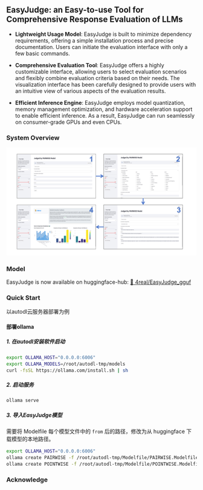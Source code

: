 ## EasyJudge: an Easy-to-use Tool for Comprehensive Response Evaluation of LLMs

- **Lightweight Usage Model**: EasyJudge is built to minimize dependency requirements, offering a simple installation process and precise documentation. Users can initiate the evaluation interface with only a few basic commands.

- **Comprehensive Evaluation Tool**: EasyJudge offers a highly customizable interface, allowing users to select evaluation scenarios and flexibly combine evaluation criteria based on their needs. The visualization interface has been carefully designed to provide users with an intuitive view of various aspects of the evaluation results.

- **Efficient Inference Engine**: EasyJudge employs model quantization, memory management optimization, and hardware acceleration support to enable efficient inference. As a result, EasyJudge can run seamlessly on consumer-grade GPUs and even CPUs.

### System Overview
![Example Image](picture/screenshot.png)

### Model

EasyJudge is now available on huggingface-hub:
[🤗 4real/EasyJudge_gguf](https://huggingface.co/4real/EasyJudge_gguf)

### Quick Start

以autodl云服务器部署为例

#### 部署ollama

##### 1. 在autodl安装软件启动
```bash
export OLLAMA_HOST="0.0.0.0:6006"
export OLLAMA_MODELS=/root/autodl-tmp/models
curl -fsSL https://ollama.com/install.sh | sh
```

##### 2. 启动服务
```bash
ollama serve
```

##### 3. 导入EasyJudge模型
需要将 Modelfile 每个模型文件中的 `from` 后的路径，修改为从 huggingface 下载模型的本地路径。
```bash
export OLLAMA_HOST="0.0.0.0:6006"
ollama create PAIRWISE -f /root/autodl-tmp/Modelfile/PAIRWISE.Modelfile
ollama create POINTWISE -f /root/autodl-tmp/Modelfile/POINTWISE.Modelfile
```


### Acknowledge
